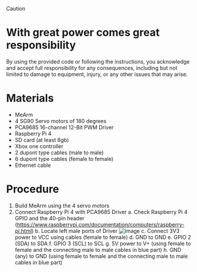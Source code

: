 > [!CAUTION]
> # With great power comes great responsibility
> By using the provided code or following the instructions, you acknowledge and accept full responsibility for any consequences, including but not limited to damage to equipment, injury, or any other issues that may arise.

# Materials
- MeArm
- 4 SG90 Servo motors of 180 degrees
- PCA9685 16-channel 12-Bit PWM Driver
- Raspberry Pi 4
- SD card (at least 8gb)
- Xbox one controller
- 2 dupont type cables (male to male)
- 6 dupont type cables (female to female)
- Ethernet cable

# Procedure
1. Build MeArm using the 4 servo motors
2. Connect Raspberry Pi 4 with PCA9685 Driver
   a.	Check Raspberry Pi 4 GPIO and the 40-pin header (https://www.raspberrypi.com/documentation/computers/raspberry-pi.html)
   b.	Locate left male ports of Driver ![image](https://github.com/killerfrix/Controling-MeArm-with-Xbox-one-controller-Using-Raspberry-pi-4-and-PCA9685-Driver/assets/97371595/b5a445b0-ea3d-49e2-8872-35cafa66cb00)
   c.	Connect 3V3 power to VCC using cables (female to female)
   d.	GND to GND
   e.	GPIO 2 (SDA) to SDA
   f.	GPIO 3 (SCL) to SCL
   g.	5V power to V+ (using female to female and the connecting male to male cables in blue part)
   h.	GND (any) to GND (using female to female and the connecting male to male cables in blue part)
